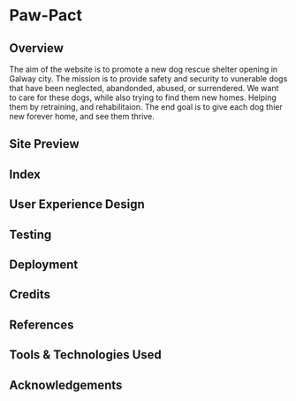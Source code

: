 # Paw-Pact

## Overview 
The aim of the website is to promote a new dog rescue shelter opening in Galway city. The mission
is to provide safety and security to vunerable dogs that have been neglected, abandonded, abused, or 
surrendered. We want to care for these dogs, while also trying to find them new homes. Helping them by retraining, and rehabilitaion. The end goal is to give each dog thier new forever home, and see them thrive.

## Site Preview

## Index

## User Experience Design

## Testing

## Deployment 

## Credits 

## References

## Tools & Technologies Used

## Acknowledgements